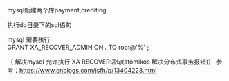mysql新建两个库payment,crediting

执行db目录下的sql语句

mysql 需要执行  
GRANT XA_RECOVER_ADMIN ON *.* TO root@'%' ;

（ 解决mysql 允许执行 XA RECOVER语句(atomikos 解决分布式事务报错)）
参考：https://www.cnblogs.com/jsfh/p/13404223.html
